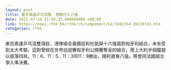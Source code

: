 ```yaml
---
layout: post
title: 東京奧運乒乓混雙　港隊打入八強
date: 2021-07-24 11:59:33.000000000 +08:00
link: https://news.rthk.hk/rthk/ch/component/k2/1602354-20210724.htm
categories: rthk
---
```


東京奧運乒乓混雙項目，港隊組合黃鎮廷和杜凱琹十六強面對匈牙利組合，未有受到太大考驗，這對曾經在世界巡迴賽匈牙利公開賽奪金的組合，用上大約半個鐘就以直落四局，11：6、11：5、11：3同11：9勝出，順利晉身八強，將會同法國組合爭入準決賽。

